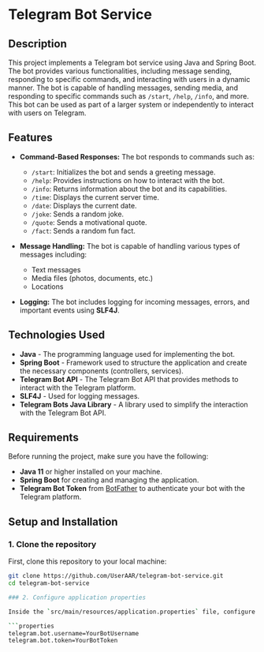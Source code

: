 # Telegram Bot Service

## Description

This project implements a Telegram bot service using Java and Spring Boot. The bot provides various functionalities, including message sending, responding to specific commands, and interacting with users in a dynamic manner. The bot is capable of handling messages, sending media, and responding to specific commands such as `/start`, `/help`, `/info`, and more. This bot can be used as part of a larger system or independently to interact with users on Telegram.

## Features

- **Command-Based Responses:** The bot responds to commands such as:
  - `/start`: Initializes the bot and sends a greeting message.
  - `/help`: Provides instructions on how to interact with the bot.
  - `/info`: Returns information about the bot and its capabilities.
  - `/time`: Displays the current server time.
  - `/date`: Displays the current date.
  - `/joke`: Sends a random joke.
  - `/quote`: Sends a motivational quote.
  - `/fact`: Sends a random fun fact.

- **Message Handling:** The bot is capable of handling various types of messages including:
  - Text messages
  - Media files (photos, documents, etc.)
  - Locations

- **Logging:** The bot includes logging for incoming messages, errors, and important events using **SLF4J**.

## Technologies Used

- **Java** - The programming language used for implementing the bot.
- **Spring Boot** - Framework used to structure the application and create the necessary components (controllers, services).
- **Telegram Bot API** - The Telegram Bot API that provides methods to interact with the Telegram platform.
- **SLF4J** - Used for logging messages.
- **Telegram Bots Java Library** - A library used to simplify the interaction with the Telegram Bot API.

## Requirements

Before running the project, make sure you have the following:

- **Java 11** or higher installed on your machine.
- **Spring Boot** for creating and managing the application.
- **Telegram Bot Token** from [BotFather](https://core.telegram.org/bots#botfather) to authenticate your bot with the Telegram platform.

## Setup and Installation

### 1. Clone the repository

First, clone this repository to your local machine:

```bash
git clone https://github.com/UserAAR/telegram-bot-service.git
cd telegram-bot-service

### 2. Configure application properties

Inside the `src/main/resources/application.properties` file, configure your bot credentials:

```properties
telegram.bot.username=YourBotUsername
telegram.bot.token=YourBotToken
